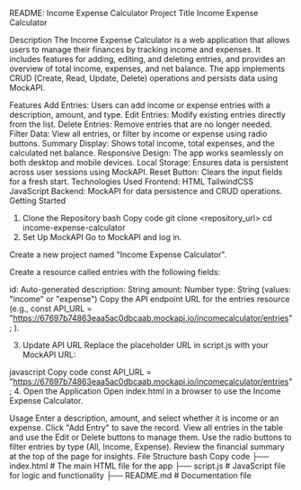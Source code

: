 README: Income Expense Calculator
Project Title
Income Expense Calculator

Description
The Income Expense Calculator is a web application that allows users to manage their finances by tracking income and expenses. It includes features for adding, editing, and deleting entries, and provides an overview of total income, expenses, and net balance. The app implements CRUD (Create, Read, Update, Delete) operations and persists data using MockAPI.

Features
Add Entries: Users can add income or expense entries with a description, amount, and type.
Edit Entries: Modify existing entries directly from the list.
Delete Entries: Remove entries that are no longer needed.
Filter Data: View all entries, or filter by income or expense using radio buttons.
Summary Display: Shows total income, total expenses, and the calculated net balance.
Responsive Design: The app works seamlessly on both desktop and mobile devices.
Local Storage: Ensures data is persistent across user sessions using MockAPI.
Reset Button: Clears the input fields for a fresh start.
Technologies Used
Frontend:
HTML
TailwindCSS
JavaScript
Backend:
MockAPI for data persistence and CRUD operations.
Getting Started
1. Clone the Repository
bash
Copy code
git clone <repository_url>
cd income-expense-calculator
2. Set Up MockAPI
Go to MockAPI and log in.

Create a new project named "Income Expense Calculator".

Create a resource called entries with the following fields:

id: Auto-generated
description: String
amount: Number
type: String (values: "income" or "expense")
Copy the API endpoint URL for the entries resource (e.g.,     const API_URL = "https://67697b74863eaa5ac0dbcaab.mockapi.io/incomecalculator/entries"; 
).

3. Update API URL
Replace the placeholder URL in script.js with your MockAPI URL:

javascript
Copy code
const API_URL = "https://67697b74863eaa5ac0dbcaab.mockapi.io/incomecalculator/entries";
4. Open the Application
Open index.html in a browser to use the Income Expense Calculator.

Usage
Enter a description, amount, and select whether it is income or an expense.
Click "Add Entry" to save the record.
View all entries in the table and use the Edit or Delete buttons to manage them.
Use the radio buttons to filter entries by type (All, Income, Expense).
Review the financial summary at the top of the page for insights.
File Structure
bash
Copy code
├── index.html      # The main HTML file for the app
├── script.js       # JavaScript file for logic and functionality
├── README.md       # Documentation file
